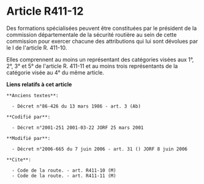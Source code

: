 # Article R411-12

Des formations spécialisées peuvent être constituées par le président de la commission départementale de la sécurité routière
au sein de cette commission pour exercer chacune des attributions qui lui sont dévolues par le I de l'article R. 411-10.

Elles comprennent au moins un représentant des catégories visées aux 1°, 2°, 3° et 5° de l'article R. 411-11 et au moins
trois représentants de la catégorie visée au 4° du même article.

**Liens relatifs à cet article**

	**Anciens textes**:

	  - Décret n°86-426 du 13 mars 1986 - art. 3 (Ab)

	**Codifié par**:

	  - Décret n°2001-251 2001-03-22 JORF 25 mars 2001

	**Modifié par**:

	  - Décret n°2006-665 du 7 juin 2006 - art. 31 () JORF 8 juin 2006

	**Cite**:

	  - Code de la route. - art. R411-10 (M)
	  - Code de la route. - art. R411-11 (M)
